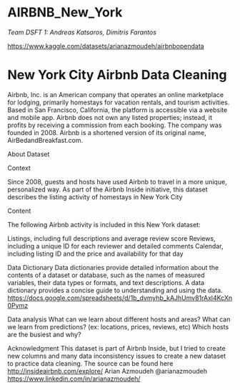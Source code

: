 # AIRBNB_New_York

*Team DSFT 1: Andreas Katsaros, Dimitris Farantos*

https://www.kaggle.com/datasets/arianazmoudeh/airbnbopendata

# New York City Airbnb Data Cleaning

Airbnb, Inc. is an American company that operates an online marketplace for lodging, primarily homestays for vacation rentals, and tourism activities. Based in San Francisco, California, the platform is accessible via a website and mobile app. Airbnb does not own any listed properties; instead, it profits by receiving a commission from each booking. The company was founded in 2008. Airbnb is a shortened version of its original name, AirBedandBreakfast.com.

About Dataset

Context

Since 2008, guests and hosts have used Airbnb to travel in a more unique, personalized way. As part of the Airbnb Inside initiative, this dataset describes the listing activity of homestays in New York City

Content

The following Airbnb activity is included in this New York dataset:

Listings, including full descriptions and average review score Reviews, including a unique ID for each reviewer and detailed comments Calendar, including listing ID and the price and availability for that day

Data Dictionary
Data dictionaries provide detailed information about the contents of a dataset or database, such as the names of measured variables, their data types or formats, and text descriptions. A data dictionary provides a concise guide to understanding and using the data.
https://docs.google.com/spreadsheets/d/1b_dvmyhb_kAJhUmv81rAxl4KcXn0Pymz

Data analysis
What can we learn about different hosts and areas?
What can we learn from predictions? (ex: locations, prices, reviews, etc)
Which hosts are the busiest and why?

Acknowledgment
This dataset is part of Airbnb Inside, but I tried to create new columns and many data inconsistency issues to create a new dataset to practice data cleaning. The source can be found here http://insideairbnb.com/explore/
Arian Azmoudeh
@arianazmoudeh
https://www.linkedin.com/in/arianazmoudeh/

